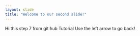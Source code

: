 ```yaml
---
layout: slide
title: "Welcome to our second slide!"
---
```

Hi this step 7 from git hub Tutorial
Use the left arrow to go back!

